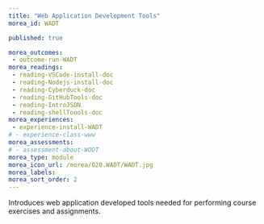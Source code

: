 ```yaml
---
title: "Web Application Development Tools"
morea_id: WADT

published: true

morea_outcomes:
 - outcome-run-WADT
morea_readings:
 - reading-VSCode-install-doc
 - reading-Nodejs-install-doc
 - reading-Cyberduck-doc
 - reading-GitHubTools-doc
 - reading-IntroJSON
 - reading-shellToools-doc
morea_experiences:
 - experience-install-WADT
# - experience-class-www
morea_assessments:
# - assessment-about-WODT
morea_type: module
morea_icon_url: /morea/020.WADT/WADT.jpg
morea_labels:
morea_sort_order: 2
---
```


Introduces web application developed tools needed for performing course exercises and assignments.
